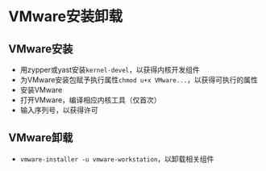 # VMware安装卸载

## VMware安装
- 用zypper或yast安装`kernel-devel`，以获得内核开发组件
- 为VMware安装包赋予执行属性`chmod u+x VMware...`，以获得可执行的属性
- 安装VMware
- 打开VMware，编译相应内核工具（仅首次）
- 输入序列号，以获得许可

## VMware卸载
- `vmware-installer -u vmware-workstation`，以卸载相关组件
